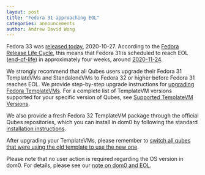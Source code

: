 ```yaml
---
layout: post
title: "Fedora 31 approaching EOL"
categories: announcements
author: Andrew David Wong
---
```


Fedora 33 was [released today], 2020-10-27. According to the [Fedora
Release Life Cycle], this means that Fedora 31 is scheduled to reach
EOL ([end-of-life]) in approximately four weeks, around [2020-11-24].

We strongly recommend that all Qubes users upgrade their Fedora 31
TemplateVMs and StandaloneVMs to Fedora 32 or higher before Fedora 31
reaches EOL. We provide step-by-step upgrade instructions for [upgrading
Fedora TemplateVMs]. For a complete list of TemplateVM versions
supported for your specific version of Qubes, see [Supported TemplateVM
Versions].

We also provide a fresh Fedora 32 TemplateVM package through the
official Qubes repositories, which you can install in dom0 by following
the standard [installation instructions].

After upgrading your TemplateVMs, please remember to [switch all qubes
that were using the old template to use the new one][switching].

Please note that no user action is required regarding the OS version in
dom0. For details, please see our [note on dom0 and EOL].


[released today]: https://fedoramagazine.org/announcing-fedora-33/
[Fedora Release Life Cycle]: https://fedoraproject.org/wiki/Fedora_Release_Life_Cycle
[2020-11-24]: https://www.timeanddate.com/date/dateadded.html?m1=10&d1=27&y1=2020&type=add&ay=&am=&aw=4&ad=&rec=
[end-of-life]: https://fedoraproject.org/wiki/End_of_life
[upgrading Fedora TemplateVMs]: /doc/templates/fedora/in-place-upgrade/
[Supported TemplateVM Versions]: https://doc.qubes-os.org/en/latest/user/downloading-installing-upgrading/supported-releases.html#templates
[installation instructions]: https://doc.qubes-os.org/en/latest/user/templates/fedora/fedora.html#installing
[switching]: https://doc.qubes-os.org/en/latest/user/templates/templates.html#switching
[note on dom0 and EOL]: https://doc.qubes-os.org/en/latest/user/downloading-installing-upgrading/supported-releases.html#note-on-dom0-and-eol
